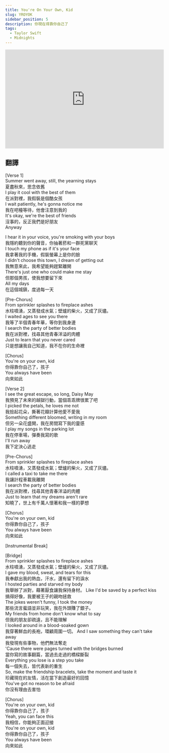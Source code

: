 ```yaml
---
title: You're On Your Own, Kid
slug: YROYOK
sidebar_position: 5
description: 你現在得靠你自己了
tags:
  - Taylor Swift
  - Midnights
---
```


<iframe width="100%" height="315" src="https://www.youtube.com/embed/7Gbg6Z70J7E" title="YouTube video player" frameborder="0" allow="accelerometer; autoplay; clipboard-write; encrypted-media; gyroscope; picture-in-picture; web-share" allowfullscreen></iframe>


## 翻譯
[Verse 1]  
Summer went away, still, the yearning stays  
夏盡秋來，思念依舊  
I play it cool with the best of them  
在派對裡，我假裝是個酷女孩  
I wait patiently, he's gonna notice me  
我在吧檯等待，他會注意到我的  
It's okay, we're the best of friends  
沒事的，反正我們是好朋友  
Anyway  
  
I hear it in your voice, you're smoking with your boys  
我隱約聽到你的聲音，你抽著菸和一群死黨聊天  
I touch my phone as if it's your face  
我拿著我的手機，假裝螢幕上是你的臉  
I didn't choose this town, I dream of getting out  
我無意來此，我希望能夠趕緊離開  
There's just one who could make me stay  
但那個男孩，使我想要留下來  
All my days  
在這個城鎮，度過每一天  

[Pre-Chorus]  
From sprinkler splashes to fireplace ashes  
水柱噴湧，又蒸發成水氣；壁爐的柴火，又成了灰燼。  
I waited ages to see you there  
我等了半個青春年華，等你到我身邊  
I search the party of better bodies  
我在派對裡，找尋其他青春洋溢的肉體  
Just to learn that you never cared  
只是想讓我自己知道，我不在你的生命裡  
  
[Chorus]  
You're on your own, kid  
你得靠你自己了，孩子  
You always have been  
向來如此  
  
[Verse 2]  
I see the great escape, so long, Daisy May  
我預見了未來的越獄行動，當個乖乖牌很累了吧  
I picked the petals, he loves me not  
我撿起花朵，撕著花瓣計算他愛不愛我  
Something different bloomed, writing in my room  
但另一朵花盛開，我在房間寫下我的靈感  
I play my songs in the parking lot  
我在停車場，彈奏我寫的歌  
I'll run away  
我下定決心逃走  
  
[Pre-Chorus]  
From sprinkler splashes to fireplace ashes  
水柱噴湧，又蒸發成水氣；壁爐的柴火，又成了灰燼。   
I called a taxi to take me there  
我讓計程車載我離開  
I search the party of better bodies  
我在派對裡，找尋其他青春洋溢的肉體  
Just to learn that my dreams aren't rare  
知曉了，世上有千萬人懷著和我一樣的夢想  
  
[Chorus]  
You're on your own, kid  
你得靠你自己了，孩子  
You always have been  
向來如此  
  
[Instrumental Break]  
  
[Bridge]  
From sprinkler splashes to fireplace ashes  
水柱噴湧，又蒸發成水氣；壁爐的柴火，又成了灰燼。  
I gave my blood, sweat, and tears for this  
我奉獻出我的熱血，汗水，還有留下的淚水  
I hosted parties and starved my body  
我舉辦了派對，藉著厭食讓我保持身材。
Like I'd be saved by a perfect kiss  
搞得好像，我要被王子的親吻拯救  
The jokes weren't funny, I took the money  
那些流言蜚語並非玩笑，我在外頭賺了銀子。  
My friends from home don't know what to say  
但我的朋友卻疏遠，且不能理解  
I looked around in a blood-soaked gown  
我穿著鮮血的長袍，環顧周圍一切。
And I saw something they can't take away  
我發現有些事物，他們無法奪走  
'Cause there were pages turned with the bridges burned  
當你寫的故事翻篇，當過去走過的橋樑斷裂  
Everything you lose is a step you take  
每一個失去，皆代表新的重生  
So, make the friendship bracelets, take the moment and taste it  
珍藏現在的友情，活在當下創造最好的回憶  
You've got no reason to be afraid  
你沒有理由去害怕  
  
[Chorus]  
You're on your own, kid  
你得靠你自己了，孩子  
Yeah, you can face this  
我相信，你能夠正面迎接  
You're on your own, kid  
你得靠你自己了，孩子  
You always have been  
向來如此  

